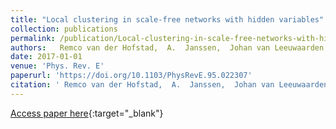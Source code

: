 ```yaml
---
title: "Local clustering in scale-free networks with hidden variables"
collection: publications
permalink: /publication/Local-clustering-in-scale-free-networks-with-hidden-variables 
authors:   Remco van der Hofstad,  A.  Janssen,  Johan van Leeuwaarden,  Clara  Stegehuis
date: 2017-01-01
venue: 'Phys. Rev. E'
paperurl: 'https://doi.org/10.1103/PhysRevE.95.022307'
citation: ' Remco van der Hofstad,  A.  Janssen,  Johan van Leeuwaarden,  Clara  Stegehuis,  Phys. Rev. E, 2017.'
---
```

[Access paper here](https://doi.org/10.1103/PhysRevE.95.022307){:target="_blank"}
